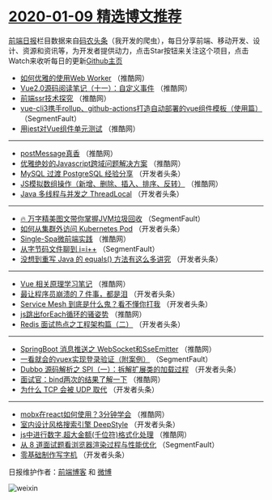 # [2020-01-09 精选博文推荐](http://hao.caibaojian.com/date/2020/01/09)

[前端日报](http://caibaojian.com/c/news)栏目数据来自[码农头条](http://hao.caibaojian.com/)（我开发的爬虫），每日分享前端、移动开发、设计、资源和资讯等，为开发者提供动力，点击Star按钮来关注这个项目，点击Watch来收听每日的更新[Github主页](https://github.com/kujian/frontendDaily)
* [如何优雅的使用Web Worker](http://hao.caibaojian.com/135542.html) （推酷网）
* [Vue2.0源码阅读笔记（十一）：自定义事件](http://hao.caibaojian.com/135530.html) （推酷网）
* [前端ssr技术探究](http://hao.caibaojian.com/135517.html) （推酷网）
* [vue-cli3携手rollup、github-actions打造自动部署的vue组件模板（使用篇）](http://hao.caibaojian.com/135472.html) （SegmentFault）
* [用jest对Vue组件单元测试](http://hao.caibaojian.com/135534.html) （推酷网）

***
* [postMessage真香](http://hao.caibaojian.com/135535.html) （推酷网）
* [优雅绝妙的Javascript跨域问题解决方案](http://hao.caibaojian.com/135525.html) （推酷网）
* [MySQL 过渡 PostgreSQL 经验分享](http://hao.caibaojian.com/135513.html) （开发者头条）
* [JS模拟数组操作（新增、删除、插入、排序、反转）](http://hao.caibaojian.com/135540.html) （推酷网）
* [Java 多线程与并发之 ThreadLocal](http://hao.caibaojian.com/135492.html) （开发者头条）

***
* [🔥 万字精美图文带你掌握JVM垃圾回收](http://hao.caibaojian.com/135471.html) （SegmentFault）
* [如何从集群外访问 Kubernetes Pod](http://hao.caibaojian.com/135503.html) （开发者头条）
* [Single-Spa微前端实践](http://hao.caibaojian.com/135541.html) （推酷网）
* [从字节码文件聊到 i=i++](http://hao.caibaojian.com/135482.html) （SegmentFault）
* [没想到重写 Java 的 equals() 方法有这么多讲究](http://hao.caibaojian.com/135493.html) （开发者头条）

***
* [Vue 相关原理学习笔记](http://hao.caibaojian.com/135531.html) （推酷网）
* [最让程序员崩溃的 7 件事，都是泪](http://hao.caibaojian.com/135504.html) （开发者头条）
* [Service Mesh 到底是什么鬼？看不懂你打我](http://hao.caibaojian.com/135483.html) （开发者头条）
* [js跳出forEach循环的骚姿势](http://hao.caibaojian.com/135518.html) （推酷网）
* [Redis 面试热点之工程架构篇（二）](http://hao.caibaojian.com/135494.html) （开发者头条）

***
* [SpringBoot 消息推送之 WebSocket和SseEmitter](http://hao.caibaojian.com/135532.html) （推酷网）
* [一看就会的vuex实现登录验证（附案例）](http://hao.caibaojian.com/135473.html) （SegmentFault）
* [Dubbo 源码解析之 SPI（一）：拆解扩展类的加载过程](http://hao.caibaojian.com/135506.html) （开发者头条）
* [面试官：bind两次的结果了解一下](http://hao.caibaojian.com/135543.html) （推酷网）
* [为什么 TCP 会被 UDP 取代](http://hao.caibaojian.com/135484.html) （开发者头条）

***
* [mobx在react如何使用？3分钟学会](http://hao.caibaojian.com/135519.html) （推酷网）
* [室内设计风格搜索引擎 DeepStyle](http://hao.caibaojian.com/135495.html) （开发者头条）
* [js中进行数字,超大金额(千位符)格式化处理](http://hao.caibaojian.com/135533.html) （推酷网）
* [从 8 道面试题看浏览器渲染过程与性能优化](http://hao.caibaojian.com/135474.html) （SegmentFault）
* [零基础制作写字机](http://hao.caibaojian.com/135508.html) （开发者头条）

日报维护作者：[前端博客](http://caibaojian.com/) 和 [微博](http://caibaojian.com/go/weibo)

![weixin](https://user-images.githubusercontent.com/3055447/38468989-651132ac-3b80-11e8-8e6b-15122322a9d7.png)